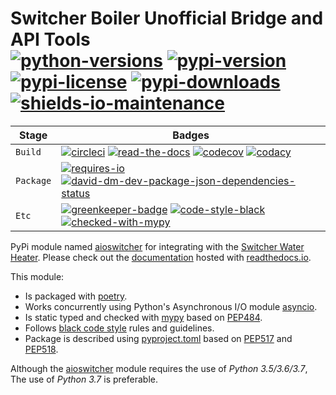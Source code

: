 <!--lint disable maximum-heading-length-->
# Switcher Boiler Unofficial Bridge and API Tools</br>[![python-versions]][11] [![pypi-version]][11] [![pypi-license]][11] [![pypi-downloads]][11] [![shields-io-maintenance]][0]

| Stage     | Badges                                                                        |
| --------- | ----------------------------------------------------------------------------- |
| `Build`   | [![circleci]][7] [![read-the-docs]][8] [![codecov]][3] [![codacy]][4]         |
| `Package` | [![requires-io]][9] [![david-dm-dev-package-json-dependencies-status]][10]    |
| `Etc`     | [![greenkeeper-badge]][14] [![code-style-black]][5] [![checked-with-mypy]][6] |

PyPi module named [aioswitcher][11] for integrating with the [Switcher Water Heater](https://www.switcher.co.il/).
Please check out the [documentation](https://aioswitcher.readthedocs.io) hosted with
[readthedocs.io](https://readthedocs.org/).

This module:

- Is packaged with [poetry](https://poetry.eustace.io/).
- Works concurrently using Python's Asynchronous I/O module [asyncio](https://docs.python.org/3/library/asyncio.html#module-asyncio).
- Is static typed and checked with [mypy](https://mypy.readthedocs.io/en/latest/index.html) based
  on [PEP484](https://www.python.org/dev/peps/pep-0484/).
- Follows [black code style](https://black.readthedocs.io/en/stable/) rules and guidelines.
- Package is described using [pyproject.toml](pyproject.toml) based on [PEP517](https://www.python.org/dev/peps/pep-0517/)
  and [PEP518](https://www.python.org/dev/peps/pep-0518/).

Although the [aioswitcher][11] module requires the use of *Python 3.5/3.6/3.7*,
The use of *Python 3.7* is preferable.

<!-- Real Links -->
[0]: https://github.com/TomerFi/aioswitcher
[3]: https://codecov.io/gh/TomerFi/aioswitcher
[4]: https://www.codacy.com/app/TomerFi/aioswitcher?utm_source=github.com&amp;utm_medium=referral&amp;utm_content=TomerFi/aioswitcher&amp;utm_campaign=Badge_Grade
[5]: https://black.readthedocs.io/en/stable/
[6]: http://mypy-lang.org/
[7]: https://circleci.com/gh/TomerFi/aioswitcher
[8]: https://aioswitcher.readthedocs.io/en/stable
[9]: https://requires.io/github/TomerFi/aioswitcher/requirements
[10]: https://david-dm.org/TomerFi/aioswitcher
[11]: https://pypi.org/project/aioswitcher/
[14]: https://greenkeeper.io/
<!-- Badges Links -->
[checked-with-mypy]: http://www.mypy-lang.org/static/mypy_badge.svg
[circleci]: https://circleci.com/gh/TomerFi/aioswitcher.svg?style=shield
[codacy]: https://api.codacy.com/project/badge/Grade/49a3c3b0987e4d9a8f400eb49db423d8
[codecov]: https://codecov.io/gh/TomerFi/aioswitcher/graph/badge.svg
[code-style-black]: https://img.shields.io/badge/code%20style-black-000000.svg
[david-dm-dev-package-json-dependencies-status]: https://david-dm.org/TomerFi/aioswitcher/status.svg
[greenkeeper-badge]: https://badges.greenkeeper.io/TomerFi/aioswitcher.svg
[pypi-downloads]: https://img.shields.io/pypi/dm/aioswitcher.svg
[pypi-license]: https://img.shields.io/pypi/l/aioswitcher.svg
[pypi-version]: https://badge.fury.io/py/aioswitcher.svg
[python-versions]: https://img.shields.io/pypi/pyversions/django.svg
[read-the-docs]: https://readthedocs.org/projects/aioswitcher/badge/?version=stable
[requires-io]: https://requires.io/github/TomerFi/aioswitcher/requirements.svg
[shields-io-maintenance]: https://img.shields.io/badge/Maintained%3F-yes-green.svg
